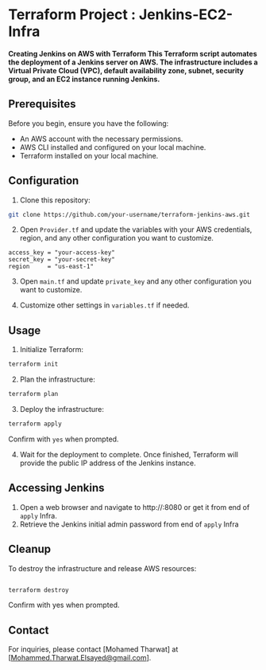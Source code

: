 # Terraform Project : Jenkins-EC2-Infra

**Creating Jenkins on AWS with Terraform
This Terraform script automates the deployment of a Jenkins server on AWS. The infrastructure includes a Virtual Private Cloud (VPC), default availability zone, subnet, security group, and an EC2 instance running Jenkins.**

## Prerequisites
Before you begin, ensure you have the following:

- An AWS account with the necessary permissions.
- AWS CLI installed and configured on your local machine.
- Terraform installed on your local machine.

## Configuration
1. Clone this repository:
```bash
git clone https://github.com/your-username/terraform-jenkins-aws.git
```

2. Open `Provider.tf` and update the variables with your AWS credentials, region, and any other configuration you want to customize.
```hcl
access_key = "your-access-key"
secret_key = "your-secret-key"
region     = "us-east-1"
```
3. Open `main.tf` and update `private_key` and any other configuration you want to customize.

4. Customize other settings in `variables.tf` if needed.

## Usage
1. Initialize Terraform:
```bash
terraform init
```

2. Plan the infrastructure:
```bash
terraform plan
```

3. Deploy the infrastructure:
```bash
terraform apply
```
Confirm with `yes` when prompted.

4. Wait for the deployment to complete. Once finished, Terraform will provide the public IP address of the Jenkins instance.

## Accessing Jenkins
1. Open a web browser and navigate to http://<Jenkins-Public-IP>:8080 or get it from end of `apply` Infra.
2. Retrieve the Jenkins initial admin password from end of `apply` Infra

## Cleanup
To destroy the infrastructure and release AWS resources:

```bash

terraform destroy
```
Confirm with yes when prompted.

## Contact

For inquiries, please contact [Mohamed Tharwat] at [Mohammed.Tharwat.Elsayed@gmail.com].


